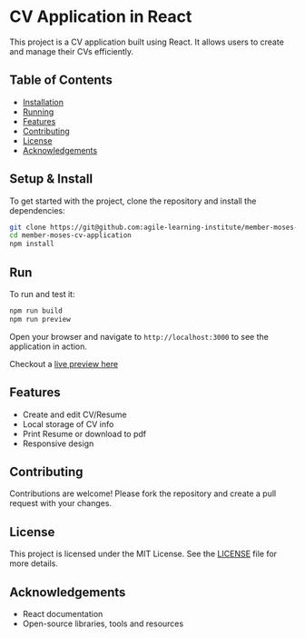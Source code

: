 # CV Application in React

This project is a CV application built using React. It allows users to create and manage their CVs efficiently.

## Table of Contents

- [Installation](#setup--install)
- [Running](#Run)
- [Features](#features)
- [Contributing](#contributing)
- [License](#license)
- [Acknowledgements](#acknowledgements)

## Setup & Install

To get started with the project, clone the repository and install the dependencies:

```bash
git clone https://git@github.com:agile-learning-institute/member-moses-cv-application.git
cd member-moses-cv-application
npm install
```

## Run

To run and test it:

```bash
npm run build
npm run preview
```

Open your browser and navigate to `http://localhost:3000` to see the application in action.  

Checkout a [live preview here](https://agile-learning-institute.github.io/member-moses-cv-application)

## Features

- Create and edit CV/Resume
- Local storage of CV info
- Print Resume or download to pdf
- Responsive design

## Contributing

Contributions are welcome! Please fork the repository and create a pull request with your changes.

## License

This project is licensed under the MIT License. See the [LICENSE](LICENSE) file for more details.

## Acknowledgements

- React documentation
- Open-source libraries, tools and resources